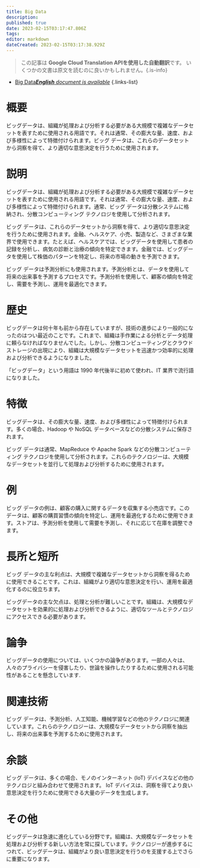 ```yaml
---
title: Big Data
description: 
published: true
date: 2023-02-15T03:17:47.806Z
tags: 
editor: markdown
dateCreated: 2023-02-15T03:17:38.929Z
---
```


> この記事は **Google Cloud Translation APIを使用した自動翻訳**です。
いくつかの文書は原文を読むのに良いかもしれません。{.is-info}



- [Big Data***English** document is available*](/en/Knowledge-base/Dictionary/big-data)
{.links-list}


# 概要
ビッグデータは、組織が処理および分析する必要がある大規模で複雑なデータセットを表すために使用される用語です。それは通常、その膨大な量、速度、および多様性によって特徴付けられます。ビッグ データは、これらのデータセットから洞察を得て、より適切な意思決定を行うために使用されます。

# 説明
ビッグデータは、組織が処理および分析する必要がある大規模で複雑なデータセットを表すために使用される用語です。それは通常、その膨大な量、速度、および多様性によって特徴付けられます。通常、ビッグ データは分散システムに格納され、分散コンピューティング テクノロジを使用して分析されます。

ビッグ データは、これらのデータセットから洞察を得て、より適切な意思決定を行うために使用されます。金融、ヘルスケア、小売、製造など、さまざまな業界で使用できます。たとえば、ヘルスケアでは、ビッグデータを使用して患者の記録を分析し、病気の診断と治療の傾向を特定できます。金融では、ビッグデータを使用して株価のパターンを特定し、将来の市場の動きを予測できます。

ビッグ データは予測分析にも使用されます。予測分析とは、データを使用して将来の出来事を予測するプロセスです。予測分析を使用して、顧客の傾向を特定し、需要を予測し、運用を最適化できます。

# 歴史
ビッグデータは何十年も前から存在していますが、技術の進歩により一般的になったのはつい最近のことです。これまで、組織は手作業による分析とデータ処理に頼らなければなりませんでした。しかし、分散コンピューティングとクラウド ストレージの出現により、組織は大規模なデータセットを迅速かつ効率的に処理および分析できるようになりました。

「ビッグデータ」という用語は 1990 年代後半に初めて使われ、IT 業界で流行語になりました。

# 特徴
ビッグデータは、その膨大な量、速度、および多様性によって特徴付けられます。多くの場合、Hadoop や NoSQL データベースなどの分散システムに保存されます。

ビッグ データは通常、MapReduce や Apache Spark などの分散コンピューティング テクノロジを使用して分析されます。これらのテクノロジーは、大規模なデータセットを並行して処理および分析するために使用されます。

# 例
ビッグ データの例は、顧客の購入に関するデータを収集する小売店です。このデータは、顧客の購買習慣の傾向を特定し、運用を最適化するために使用できます。ストアは、予測分析を使用して需要を予測し、それに応じて在庫を調整できます。

# 長所と短所
ビッグ データの主な利点は、大規模で複雑なデータセットから洞察を得るために使用できることです。これは、組織がより適切な意思決定を行い、運用を最適化するのに役立ちます。

ビッグデータの主な欠点は、処理と分析が難しいことです。組織は、大規模なデータセットを効果的に処理および分析できるように、適切なツールとテクノロジにアクセスできる必要があります。

# 論争
ビッグデータの使用については、いくつかの論争があります。一部の人々は、人々のプライバシーを侵害したり、世論を操作したりするために使用される可能性があることを懸念しています.

# 関連技術
ビッグ データは、予測分析、人工知能、機械学習などの他のテクノロジに関連しています。これらのテクノロジーは、大規模なデータセットから洞察を抽出し、将来の出来事を予測するために使用されます。

# 余談
ビッグ データは、多くの場合、モノのインターネット (IoT) デバイスなどの他のテクノロジと組み合わせて使用されます。 IoT デバイスは、洞察を得てより良い意思決定を行うために使用できる大量のデータを生成します。

# その他
ビッグデータは急速に進化している分野です。組織は、大規模なデータセットを処理および分析する新しい方法を常に探しています。テクノロジーが進歩するにつれて、ビッグデータは、組織がより良い意思決定を行うのを支援する上でさらに重要になります。